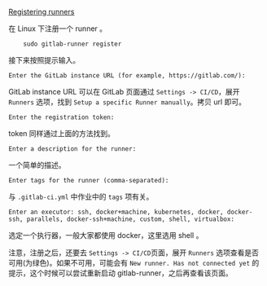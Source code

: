 
[Registering runners](https://docs.gitlab.com/runner/register/index.html)

在 Linux 下注册一个 runner 。

```shell
    sudo gitlab-runner register
```

接下来按照提示输入。

```shell
Enter the GitLab instance URL (for example, https://gitlab.com/):
```
GitLab instance URL 可以在 GitLab 页面通过 `Settings -> CI/CD`，展开 `Runners` 选项，找到 `Setup a specific Runner manually`。拷贝 url 即可。

```shell
Enter the registration token:
```
token 同样通过上面的方法找到。

```shell
Enter a description for the runner:
```
一个简单的描述。

```shell
Enter tags for the runner (comma-separated):
```
与 `.gitlab-ci.yml` 中作业中的 `tags` 项有关。

```shell
Enter an executor: ssh, docker+machine, kubernetes, docker, docker-ssh, parallels, docker-ssh+machine, custom, shell, virtualbox:
```
选定一个执行器，一般大家都使用 docker，这里选用 shell 。

注意，注册之后，还要去 `Settings -> CI/CD`页面，展开 `Runners` 选项查看是否可用(为绿色)。如果不可用，可能会有 `New runner. Has not connected yet` 的提示，这个时候可以尝试重新启动 gitlab-runner，之后再查看该页面。
